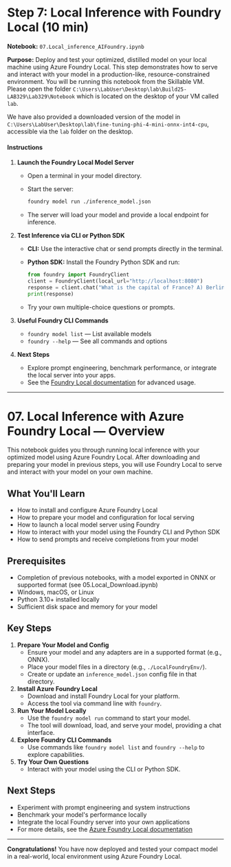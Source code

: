 
# Step 7: Local Inference with Foundry Local (10 min)

**Notebook:** `07.Local_inference_AIFoundry.ipynb`

**Purpose:** Deploy and test your optimized, distilled model on your local machine using Azure Foundry Local. This step demonstrates how to serve and interact with your model in a production-like, resource-constrained environment. You will be running this notebook from the Skillable VM. Please open the folder `C:\Users\LabUser\Desktop\lab\Build25-LAB329\Lab329\Notebook` which is located on the desktop of your VM called `lab`.

We have also provided a downloaded version of the model in `C:\Users\LabUser\Desktop\lab\fine-tuning-phi-4-mini-onnx-int4-cpu`, accessible via the `lab` folder on the desktop.

#### Instructions

1. **Launch the Foundry Local Model Server**
   - Open a terminal in your model directory.
   - Start the server:

     ```sh
     foundry model run ./inference_model.json
     ```
   - The server will load your model and provide a local endpoint for inference.

2. **Test Inference via CLI or Python SDK**
   - **CLI:** Use the interactive chat or send prompts directly in the terminal.
   - **Python SDK:** Install the Foundry Python SDK and run:
     
     ```python
     from foundry import FoundryClient
     client = FoundryClient(local_url="http://localhost:8080")
     response = client.chat("What is the capital of France? A) Berlin B) London C) Paris D) Madrid E) Rome")
     print(response)
     ```
   - Try your own multiple-choice questions or prompts.

3. **Useful Foundry CLI Commands**
   - `foundry model list` — List available models
   - `foundry --help` — See all commands and options

4. **Next Steps**
   - Explore prompt engineering, benchmark performance, or integrate the local server into your apps.
   - See the [Foundry Local documentation](https://github.com/microsoft/Foundry-Local/tree/main/docs) for advanced usage.

---

# 07. Local Inference with Azure Foundry Local — Overview

This notebook guides you through running local inference with your optimized model using Azure Foundry Local. After downloading and preparing your model in previous steps, you will use Foundry Local to serve and interact with your model on your own machine.

## What You'll Learn
- How to install and configure Azure Foundry Local
- How to prepare your model and configuration for local serving
- How to launch a local model server using Foundry
- How to interact with your model using the Foundry CLI and Python SDK
- How to send prompts and receive completions from your model

## Prerequisites
- Completion of previous notebooks, with a model exported in ONNX or supported format (see 05.Local_Download.ipynb)
- Windows, macOS, or Linux
- Python 3.10+ installed locally
- Sufficient disk space and memory for your model

## Key Steps
1. **Prepare Your Model and Config**
   - Ensure your model and any adapters are in a supported format (e.g., ONNX).
   - Place your model files in a directory (e.g., `./LocalFoundryEnv/`).
   - Create or update an `inference_model.json` config file in that directory.
2. **Install Azure Foundry Local**
   - Download and install Foundry Local for your platform.
   - Access the tool via command line with `foundry`.
3. **Run Your Model Locally**
   - Use the `foundry model run` command to start your model.
   - The tool will download, load, and serve your model, providing a chat interface.
4. **Explore Foundry CLI Commands**
   - Use commands like `foundry model list` and `foundry --help` to explore capabilities.
5. **Try Your Own Questions**
   - Interact with your model using the CLI or Python SDK.

## Next Steps
- Experiment with prompt engineering and system instructions
- Benchmark your model's performance locally
- Integrate the local Foundry server into your own applications
- For more details, see the [Azure Foundry Local documentation](https://github.com/microsoft/Foundry-Local/tree/main/docs)

---

**Congratulations!** You have now deployed and tested your compact model in a real-world, local environment using Azure Foundry Local.